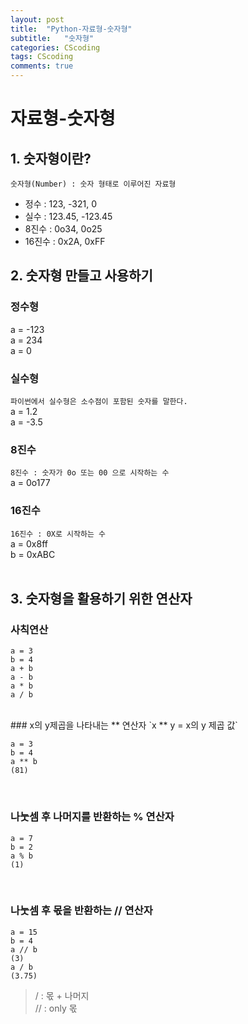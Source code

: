```yaml
---
layout: post
title:  "Python-자료형-숫자형"
subtitle:   "숫자형"
categories: CScoding
tags: CScoding
comments: true
---
```

# 자료형-숫자형

## 1. 숫자형이란?

`숫자형(Number) : 숫자 형태로 이루어진 자료형`<br>

- 정수 : 123, -321, 0
- 실수 : 123.45, -123.45
- 8진수 : 0o34, 0o25
- 16진수 : 0x2A, 0xFF



## 2. 숫자형 만들고 사용하기

### 정수형

a = -123<br>
a = 234<br>
a = 0<br>

### 실수형
`파이썬에서 실수형은 소수점이 포함된 숫자를 말한다.`<br>
a = 1.2<br>
a = -3.5<br>

### 8진수
`8진수 : 숫자가 0o 또는 00 으로 시작하는 수`<br>
a = 0o177<br>

### 16진수

`16진수 : 0X로 시작하는 수`<br>
a = 0x8ff<br>
b = 0xABC<br>
<br>
## 3. 숫자형을 활용하기 위한 연산자

### 사칙연산

```
a = 3
b = 4
a + b
a - b
a * b
a / b
```


<br>
### x의 y제곱을 나타내는 ** 연산자
`x ** y = x의 y 제곱 값`<br>

```
a = 3
b = 4
a ** b
(81)
```
<br>

### 나눗셈 후 나머지를 반환하는 % 연산자

```
a = 7
b = 2
a % b
(1)
```

<br>

### 나눗셈 후 몫을 반환하는 // 연산자

```
a = 15
b = 4
a // b
(3)
a / b
(3.75)

```

> / : 몫 + 나머지 <br>
// : only 몫
